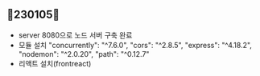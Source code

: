 ## 🖤230105🖤
- server 8080으로 노드 서버 구축 완료
- 모듈 설치
    "concurrently": "^7.6.0",
    "cors": "^2.8.5",
    "express": "^4.18.2",
    "nodemon": "^2.0.20",
    "path": "^0.12.7"
- 리액트 설치(frontreact)
